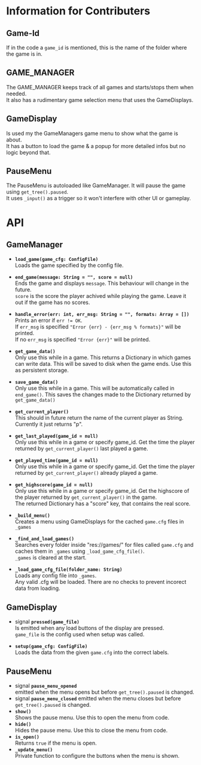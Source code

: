 # Information for Contributers

## Game-Id
If in the code a `game_id` is mentioned, this is the name of the folder where the game is in.

## GAME_MANAGER
The GAME_MANAGER keeps track of all games and starts/stops them when needed.  
It also has a rudimentary game selection menu that uses the GameDisplays.

## GameDisplay
Is used my the GameManagers game menu to show what the game is about.  
It has a button to load the game & a popup for more detailed infos but no logic beyond that.

## PauseMenu
The PauseMenu is autoloaded like GameManager. It will pause the game using `get_tree().paused`.  
It uses `_input()` as a trigger so it won't interfere with other UI or gameplay.

# API
## GameManager

* **`load_game(game_cfg: ConfigFile)`**  
  Loads the game specified by the config file.

* **`end_game(message: String = "", score = null)`**  
  Ends the game and displays `message`. This behaviour will change in the future.  
  `score` is the score the player achived while playing the game. Leave it out if the game has no scores.

* **`handle_error(err: int, err_msg: String = "", formats: Array = [])`**  
  Prints an error if `err != OK`.  
  If `err_msg` is specified `"Error {err} - {err_msg % formats}"` will be printed.  
  If no `err_msg` is specified `"Error {err}"` will be printed.

* **`get_game_data()`**  
  Only use this while in a game.
  This returns a Dictionary in which games can write data. This will be saved to disk when the game ends.
  Use this as persistent storage.

* **`save_game_data()`**  
  Only use this while in a game.
  This will be automatically called in `end_game()`.
  This saves the changes made to the Dictionary returned by `get_game_data()`

* **`get_current_player()`**  
  This should in future return the name of the current player as String. Currently it just returns "p".

* **`get_last_played(game_id = null)`**  
  Only use this while in a game or specify game_id.
  Get the time the player returned by `get_current_player()` last played a game.

* **`get_played_time(game_id = null)`**  
  Only use this while in a game or specify game_id.
  Get the time the player returned by `get_current_player()` already played a game.

* **`get_highscore(game_id = null)`**  
  Only use this while in a game or specify game_id.
  Get the highscore of the player returned by `get_current_player()` in the game.  
  The returned Dictionary has a "score" key, that contains the real score.

* **`_build_menu()`**  
  Creates a menu using GameDisplays for the cached `game.cfg` files in `_games`

* **`_find_and_load_games()`**  
  Searches every folder inside "res://games/" for files called `game.cfg` and caches them in `_games` using `_load_game_cfg_file()`.  
  `_games` is cleared at the start.

* **`_load_game_cfg_file(folder_name: String)`**  
  Loads any config file into `_games`.  
  Any valid .cfg will be loaded. There are no checks to prevent incorect data from loading.


## GameDisplay
* signal **`pressed(game_file)`**  
  Is emitted when any load buttons of the display are pressed.  
  `game_file` is the config used when setup was called.

* **`setup(game_cfg: ConfigFile)`**  
  Loads the data from the given `game.cfg` into the correct labels.

## PauseMenu
* signal **`pause_menu_opened`**  
  emitted when the menu opens but before `get_tree().paused` is changed.
* signal **`pause_menu_closed`**
  emitted when the menu closes but before `get_tree().paused` is changed.
* **`show()`**  
  Shows the pause menu. Use this to open the menu from code.
* **`hide()`**  
  Hides the pause menu. Use this to close the menu from code.
* **`is_open()`**  
  Returns `true` if the menu is open.
* **`_update_menu()`**  
  Private function to configure the buttons when the menu is shown.

